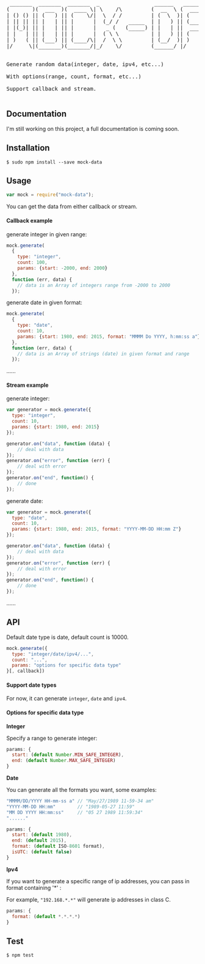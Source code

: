 <pre>
 _______  _______  _______  _                 ______   _______ _________ _______
(       )(  ___  )(  ____ \| \    /\         (  __  \ (  ___  )\__   __/(  ___  )
| () () || (   ) || (    \/|  \  / /         | (  \  )| (   ) |   ) (   | (   ) |
| || || || |   | || |      |  (_/ /   _____  | |   ) || (___) |   | |   | (___) |
| |(_)| || |   | || |      |   _ (   (_____) | |   | ||  ___  |   | |   |  ___  |
| |   | || |   | || |      |  ( \ \          | |   ) || (   ) |   | |   | (   ) |
| )   ( || (___) || (____/\|  /  \ \         | (__/  )| )   ( |   | |   | )   ( |
|/     \|(_______)(_______/|_/    \/         (______/ |/     \|   )_(   |/     \|  


Generate random data(integer, date, ipv4, etc...)

With options(range, count, format, etc...)

Support callback and stream.

</pre>

## Documentation

I'm still working on this project, a full documentation is coming soon.

## Installation

```
$ sudo npm install --save mock-data
```

## Usage

```javascript
var mock = require("mock-data");
```

You can get the data from either callback or stream.

#### Callback example

generate integer in given range:

```javascript
mock.generate(
  {
    type: "integer",
    count: 100,
    params: {start: -2000, end: 2000}
  },
  function (err, data) {
    // data is an Array of integers range from -2000 to 2000
  });
```

generate date in given format:

```javascript
mock.generate(
  {
    type: "date",
    count: 10,
    params: {start: 1980, end: 2015, format: "MMMM Do YYYY, h:mm:ss a"}
  },
  function (err, data) {
    // data is an Array of strings (date) in given format and range
  });
```

......

#### Stream example

generate integer:

```javascript
var generator = mock.generate({
  type: "integer",
  count: 10,
  params: {start: 1980, end: 2015}
});

generator.on("data", function (data) {
    // deal with data
});
generator.on("error", function (err) {
    // deal with error
});
generator.on("end", function() {
    // done
});
```

generate date:

```javascript
var generator = mock.generate({
  type: "date",
  count: 10,
  params: {start: 1980, end: 2015, format: "YYYY-MM-DD HH:mm Z"}
});

generator.on("data", function (data) {
    // deal with data
});
generator.on("error", function (err) {
    // deal with error
});
generator.on("end", function() {
    // done
});
```

......

## API

Default date type is date, default count is 10000.

```javascript
mock.generate({
  type: "integer/date/ipv4/...",
  count: "...",
  params: "options for specific data type"
}[, callback])
```

#### Support date types

For now, it can generate `integer`, `date` and `ipv4`.

#### Options for specific data type

**Integer**

Specify a range to generate integer:

```javascript
params: {
  start: (default Number.MIN_SAFE_INTEGER),
  end: (default Number.MAX_SAFE_INTEGER)
}
```

**Date**

You can generate all the formats you want, some examples:
```javascript
"MMMM/DD/YYYY HH-mm-ss a" // "May/27/1989 11-59-34 am"
"YYYY-MM-DD HH:mm"        // "1989-05-27 11:59"
"MM DD YYYY HH:mm:ss"     // "05 27 1989 11:59:34"
"......"
```

```javascript
params: {
  start: (default 1980),
  end: (default 2015),
  format: (default ISO-8601 format),
  isUTC: (default false)
}
```

**Ipv4**

If you want to generate a specific range of ip addresses, you can pass in format containing '*' :

For example, `"192.168.*.*"` will generate ip addresses in class C.
```javascript
params: {
  format: (default *.*.*.*)
}
```

## Test

```
$ npm test
```
